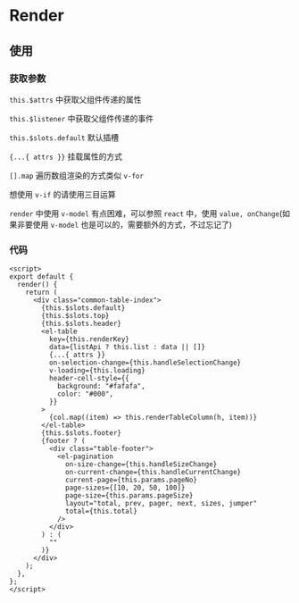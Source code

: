 # Render

## 使用

### 获取参数

`this.$attrs` 中获取父组件传递的属性

`this.$listener` 中获取父组件传递的事件

`this.$slots.default` 默认插槽

`{...{ attrs }}` 挂载属性的方式

`[].map` 遍历数组渲染的方式类似 `v-for`

想使用 `v-if` 的请使用三目运算

`render` 中使用 `v-model` 有点困难，可以参照 `react` 中，使用 `value, onChange`(如果非要使用 `v-model` 也是可以的，需要额外的方式，不过忘记了)

### 代码

```vue
<script>
export default {
  render() {
    return (
      <div class="common-table-index">
        {this.$slots.default}
        {this.$slots.top}
        {this.$slots.header}
        <el-table
          key={this.renderKey}
          data={listApi ? this.list : data || []}
          {...{ attrs }}
          on-selection-change={this.handleSelectionChange}
          v-loading={this.loading}
          header-cell-style={{
            background: "#fafafa",
            color: "#000",
          }}
        >
          {col.map((item) => this.renderTableColumn(h, item))}
        </el-table>
        {this.$slots.footer}
        {footer ? (
          <div class="table-footer">
            <el-pagination
              on-size-change={this.handleSizeChange}
              on-current-change={this.handleCurrentChange}
              current-page={this.params.pageNo}
              page-sizes={[10, 20, 50, 100]}
              page-size={this.params.pageSize}
              layout="total, prev, pager, next, sizes, jumper"
              total={this.total}
            />
          </div>
        ) : (
          ""
        )}
      </div>
    );
  },
};
</script>
```
